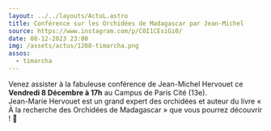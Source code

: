 ```yaml
---
layout: ../../layouts/ActuL.astro
title: Conférence sur les Orchidées de Madagascar par Jean-Michel
source: https://www.instagram.com/p/C0I1CEsiGi0/
date: 08-12-2023 23:00
img: /assets/actus/1208-timarcha.png
assos:
  - timarcha
---
```


Venez assister à la fabuleuse conférence de Jean-Michel Hervouet ce __Vendredi 8 Décembre à 17h__ au Campus de Paris Cité (13e).  
Jean-Marie Hervouet est un grand expert des orchidées et auteur du livre « À la recherche des Orchidées de Madagascar » que vous pourrez découvrir ! 🌺